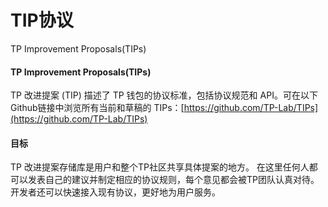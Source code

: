 # TIP协议

TP Improvement Proposals(TIPs)

#### TP Improvement Proposals(TIPs) <a href="#tp-improvement-proposals-tips" id="tp-improvement-proposals-tips"></a>

TP 改进提案 (TIP) 描述了 TP 钱包的协议标准，包括协议规范和 API。可在以下Github链接中浏览所有当前和草稿的 TIPs：[https://github.com/TP-Lab/TIPs](https://github.com/TP-Lab/TIPs)

#### 目标 <a href="#mu-biao" id="mu-biao"></a>

TP 改进提案存储库是用户和整个TP社区共享具体提案的地方。 在这里任何人都可以发表自己的建议并制定相应的协议规则，每个意见都会被TP团队认真对待。 开发者还可以快速接入现有协议，更好地为用户服务。
